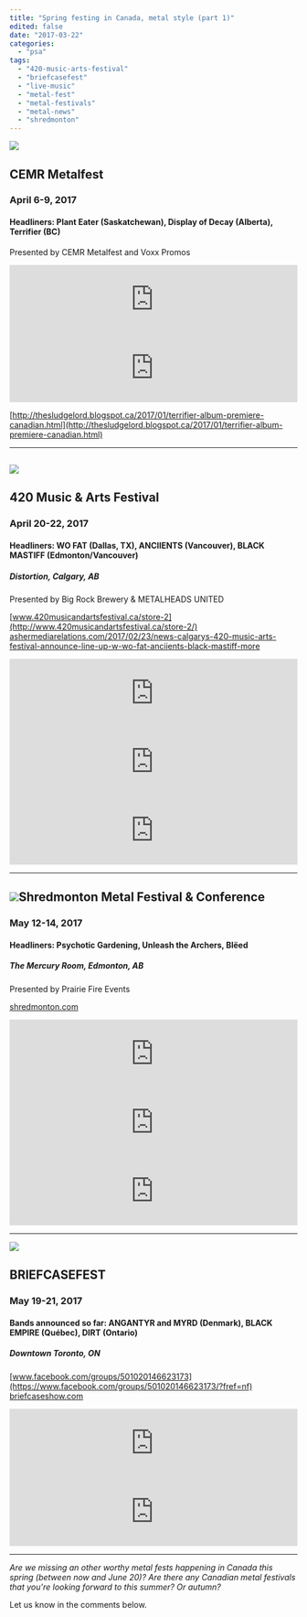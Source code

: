 ```yaml
---
title: "Spring festing in Canada, metal style (part 1)"
edited: false
date: "2017-03-22"
categories:
  - "psa"
tags:
  - "420-music-arts-festival"
  - "briefcasefest"
  - "live-music"
  - "metal-fest"
  - "metal-festivals"
  - "metal-news"
  - "shredmonton"
---
```


![](https://hellbound.ca/wp-content/uploads/2017/03/CEMR-Metafest.jpg)

## CEMR Metalfest

### April 6-9, 2017

#### Headliners: Plant Eater (Saskatchewan), Display of Decay (Alberta), Terrifier (BC)

Presented by CEMR Metalfest and Voxx Promos

<iframe style="border: 0; width: 100%; height: 120px;" src="https://bandcamp.com/EmbeddedPlayer/album=3677733656/size=large/bgcol=ffffff/linkcol=0687f5/tracklist=false/artwork=small/transparent=true/" width="300" height="150" seamless=""><a href="http://planeteater-sk.bandcamp.com/album/s-t-ep">S/T- Ep by Planet Eater - SK</a></iframe>

<iframe style="border: 0; width: 100%; height: 120px;" src="https://bandcamp.com/EmbeddedPlayer/album=1690998956/size=large/bgcol=ffffff/linkcol=0687f5/tracklist=false/artwork=small/transparent=true/" width="300" height="150" seamless=""><a href="http://displayofdecay.bandcamp.com/album/dust-of-existence">Dust of Existence by display of decay</a></iframe>

[http://thesludgelord.blogspot.ca/2017/01/terrifier-album-premiere-canadian.html](http://thesludgelord.blogspot.ca/2017/01/terrifier-album-premiere-canadian.html)

* * *

## ![](https://hellbound.ca/wp-content/uploads/2017/03/420posterfairymar15-194x300.jpg)

## 420 Music & Arts Festival

### April 20-22, 2017

#### Headliners: WO FAT (Dallas, TX), ANCIIENTS (Vancouver), BLACK MASTIFF (Edmonton/Vancouver)

##### Distortion, Calgary, AB

Presented by Big Rock Brewery & METALHEADS UNITED

[www.420musicandartsfestival.ca/store-2](http://www.420musicandartsfestival.ca/store-2/) [ashermediarelations.com/2017/02/23/news-calgarys-420-music-arts-festival-announce-line-up-w-wo-fat-anciients-black-mastiff-more](https://ashermediarelations.com/2017/02/23/news-calgarys-420-music-arts-festival-announce-line-up-w-wo-fat-anciients-black-mastiff-more/)

<iframe style="border: 0; width: 100%; height: 120px;" src="https://bandcamp.com/EmbeddedPlayer/album=2272116025/size=large/bgcol=ffffff/linkcol=0687f5/tracklist=false/artwork=small/transparent=true/" width="300" height="150" seamless=""><a href="http://wofat.bandcamp.com/album/midnight-cometh">Midnight Cometh by Wo Fat</a></iframe>

<iframe style="border: 0; width: 100%; height: 120px;" src="https://bandcamp.com/EmbeddedPlayer/album=3745820516/size=large/bgcol=ffffff/linkcol=0687f5/tracklist=false/artwork=small/transparent=true/" width="300" height="150" seamless=""><a href="http://anciientriffs.bandcamp.com/album/voice-of-the-void">Voice of the Void by ANCIIENTS</a></iframe>

<iframe style="border: 0; width: 100%; height: 120px;" src="https://bandcamp.com/EmbeddedPlayer/album=2618518426/size=large/bgcol=ffffff/linkcol=0687f5/tracklist=false/artwork=small/transparent=true/" width="300" height="150" seamless=""><a href="http://blackmastiff.bandcamp.com/album/black-mastiff-ep">Black Mastiff EP by Black Mastiff</a></iframe>

* * *

## ![](https://hellbound.ca/wp-content/uploads/2017/03/Shred-2017-main-poster-1-194x300.jpg)Shredmonton Metal Festival & Conference

### May 12-14, 2017

#### Headliners: Psychotic Gardening, Unleash the Archers, Blëed

##### The Mercury Room, Edmonton, AB

Presented by Prairie Fire Events

[shredmonton.com](http://shredmonton.com/)

<iframe style="border: 0; width: 100%; height: 120px;" src="https://bandcamp.com/EmbeddedPlayer/album=571468119/size=large/bgcol=ffffff/linkcol=0687f5/tracklist=false/artwork=small/transparent=true/" width="300" height="150" seamless=""><a href="http://psychoticgardening.bandcamp.com/album/hymnosis">Hymnosis by Psychotic Gardening</a></iframe>

<iframe style="border: 0; width: 100%; height: 120px;" src="https://bandcamp.com/EmbeddedPlayer/album=1840956323/size=large/bgcol=ffffff/linkcol=0687f5/tracklist=false/artwork=small/transparent=true/" width="300" height="150" seamless=""><a href="http://unleashthearchers.bandcamp.com/album/defy-the-skies">Defy The Skies by Unleash The Archers</a></iframe>

<iframe style="border: 0; width: 100%; height: 120px;" src="https://bandcamp.com/EmbeddedPlayer/album=2682228945/size=large/bgcol=ffffff/linkcol=0687f5/tracklist=false/artwork=small/transparent=true/" width="300" height="150" seamless=""><a href="http://bleededmonton.bandcamp.com/album/the-hatred-inside">The Hatred Inside by BLËED</a></iframe>

* * *

![](https://hellbound.ca/wp-content/uploads/2017/03/BriefcaseFest2017-300x300.jpg)

## BRIEFCASEFEST

### May 19-21, 2017

#### Bands announced so far: ANGANTYR and MYRD (Denmark), BLACK EMPIRE (Québec), DIRT (Ontario)

##### Downtown Toronto, ON

[www.facebook.com/groups/501020146623173](https://www.facebook.com/groups/501020146623173/?fref=nf) [briefcaseshow.com](http://briefcaseshow.com/)

<iframe style="border: 0; width: 100%; height: 120px;" src="https://bandcamp.com/EmbeddedPlayer/album=3378167518/size=large/bgcol=ffffff/linkcol=0687f5/tracklist=false/artwork=small/transparent=true/" width="300" height="150" seamless=""><a href="http://blackempire.bandcamp.com/album/darkness-is-my-throne">Darkness is my Throne by Black Empire</a></iframe>

<iframe style="border: 0; width: 100%; height: 120px;" src="https://bandcamp.com/EmbeddedPlayer/album=2431504679/size=large/bgcol=ffffff/linkcol=0687f5/tracklist=false/artwork=small/transparent=true/" width="300" height="150" seamless=""><a href="http://dirt519.bandcamp.com/album/daysleeper-lp">daysleeper LP by dirt</a></iframe>

* * *

_Are we missing an other worthy metal fests happening in Canada this spring (between now and June 20)?_ _Are there any Canadian metal festivals that you're looking forward to this summer? Or autumn?_ 

Let us know in the comments below.
